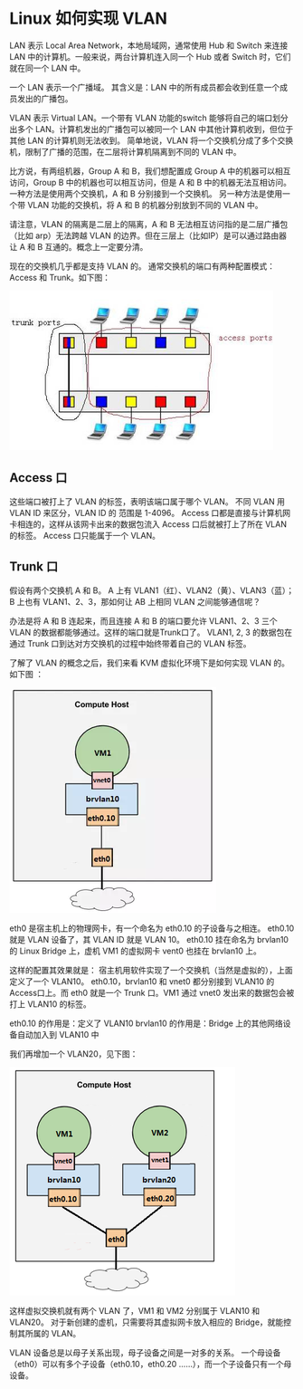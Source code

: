 # Linux 如何实现 VLAN
LAN 表示 Local Area Network，本地局域网，通常使用 Hub 和 Switch 来连接 LAN 中的计算机。一般来说，两台计算机连入同一个 Hub 或者 Switch 时，它们就在同一个 LAN 中。

一个 LAN 表示一个广播域。 其含义是：LAN 中的所有成员都会收到任意一个成员发出的广播包。

VLAN 表示 Virtual LAN。一个带有 VLAN 功能的switch 能够将自己的端口划分出多个 LAN。计算机发出的广播包可以被同一个 LAN 中其他计算机收到，但位于其他 LAN 的计算机则无法收到。 简单地说，VLAN 将一个交换机分成了多个交换机，限制了广播的范围，在二层将计算机隔离到不同的 VLAN 中。

比方说，有两组机器，Group A 和 B，我们想配置成 Group A 中的机器可以相互访问，Group B 中的机器也可以相互访问，但是 A 和 B 中的机器无法互相访问。 一种方法是使用两个交换机，A 和 B 分别接到一个交换机。 另一种方法是使用一个带 VLAN 功能的交换机，将 A 和 B 的机器分别放到不同的 VLAN 中。

请注意，VLAN 的隔离是二层上的隔离，A 和 B 无法相互访问指的是二层广播包（比如 arp）无法跨越 VLAN 的边界。但在三层上（比如IP）是可以通过路由器让 A 和 B 互通的。概念上一定要分清。

现在的交换机几乎都是支持 VLAN 的。 通常交换机的端口有两种配置模式： Access 和 Trunk。如下图：  

![图片在文件夹里，不知道为啥有时候出不来](https://raw.githubusercontent.com/inspurcloudgroup/rd2/master/%E8%AE%B8%E8%88%92%E5%AE%87/img/0702/IMG_0702-1.JPG)

## Access 口
这些端口被打上了 VLAN 的标签，表明该端口属于哪个 VLAN。 不同 VLAN 用 VLAN ID 来区分，VLAN ID 的 范围是 1-4096。 Access 口都是直接与计算机网卡相连的，这样从该网卡出来的数据包流入 Access 口后就被打上了所在 VLAN 的标签。 Access 口只能属于一个 VLAN。

## Trunk 口
假设有两个交换机 A 和 B。 A 上有 VLAN1（红）、VLAN2（黄）、VLAN3（蓝）；B 上也有 VLAN1、2、3，那如何让 AB 上相同 VLAN 之间能够通信呢？

办法是将 A 和 B 连起来，而且连接 A 和 B 的端口要允许 VLAN1、2、3 三个 VLAN 的数据都能够通过。这样的端口就是Trunk口了。 VLAN1, 2, 3 的数据包在通过 Trunk 口到达对方交换机的过程中始终带着自己的 VLAN 标签。

了解了 VLAN 的概念之后，我们来看 KVM 虚拟化环境下是如何实现 VLAN 的。如下图 ：


![图裂了](https://raw.githubusercontent.com/inspurcloudgroup/rd2/master/%E8%AE%B8%E8%88%92%E5%AE%87/img/0702/IMG_0702-2.PNG)


eth0 是宿主机上的物理网卡，有一个命名为 eth0.10 的子设备与之相连。 eth0.10 就是 VLAN 设备了，其 VLAN ID 就是 VLAN 10。 eth0.10 挂在命名为 brvlan10 的 Linux Bridge 上，虚机 VM1 的虚拟网卡 vent0 也挂在 brvlan10 上。

这样的配置其效果就是： 宿主机用软件实现了一个交换机（当然是虚拟的），上面定义了一个 VLAN10。 eth0.10，brvlan10 和 vnet0 都分别接到 VLAN10 的 Access口上。而 eth0 就是一个 Trunk 口。VM1 通过 vnet0 发出来的数据包会被打上 VLAN10 的标签。

eth0.10 的作用是：定义了 VLAN10
brvlan10 的作用是：Bridge 上的其他网络设备自动加入到 VLAN10 中

我们再增加一个 VLAN20，见下图：

![图裂了](https://raw.githubusercontent.com/inspurcloudgroup/rd2/master/%E8%AE%B8%E8%88%92%E5%AE%87/img/0702/IMG_0702-3.PNG)

这样虚拟交换机就有两个 VLAN 了，VM1 和 VM2 分别属于 VLAN10 和 VLAN20。 对于新创建的虚机，只需要将其虚拟网卡放入相应的 Bridge，就能控制其所属的 VLAN。

VLAN 设备总是以母子关系出现，母子设备之间是一对多的关系。 一个母设备（eth0）可以有多个子设备（eth0.10，eth0.20 ……），而一个子设备只有一个母设备。
